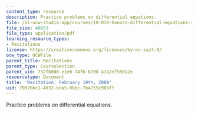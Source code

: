 ```yaml
---
content_type: resource
description: Practice problems on differential equations.
file: /ol-ocw-studio-app/courses/18-034-honors-differential-equations-spring-2009/7987bbc14932bda50bbc7b4755c985ff_MIT18_034s09_rec04_2_19.pdf
file_size: 40853
file_type: application/pdf
learning_resource_types:
- Recitations
license: https://creativecommons.org/licenses/by-nc-sa/4.0/
ocw_type: OCWFile
parent_title: Recitations
parent_type: CourseSection
parent_uid: 732fb0d8-e1e6-74f6-6790-41a2ef550a2e
resourcetype: Document
title: 'Recitation: February 19th, 2009'
uid: 7987bbc1-4932-bda5-0bbc-7b4755c985ff
---
```

Practice problems on differential equations.